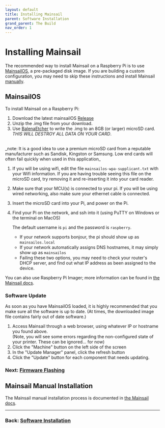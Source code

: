 ```yaml
---
layout: default
title: Installing Mainsail
parent: Software Installation
grand_parent: The Build
nav_order: 1
---
```


# Installing Mainsail

The recommended way to install Mainsail on a Raspberry Pi is to use [MainsailOS](#MainsailOS), a pre-packaged disk image.  If you are building a custom configuration, you may need to skip these instructions and install Mainsail [manually](#mainsail-manual-installation).

## MainsailOS

To install Mainsail on a Raspberry Pi:
1. Download the latest mainsailOS  [Release](https://github.com/mainsail-crew/MainsailOS/releases)
1. Unzip the .img file from your download.
1. Use [BalenaEtcher](https://www.balena.io/etcher/) to write the .img to an 8GB (or larger) microSD card.  *THIS WILL DESTROY ALL DATA ON YOUR CARD*.
<br>
_note: It is a good idea to use a premium microSD card from a reputable manufacturer such as Sandisk, Kingston or Samsung. Low end cards will often fail quickly when used in this application_
<br>

1. If you will be using wifi, edit the file `mainsailos-wpa-supplicant.txt` with your Wifi information. If you are having trouble seeing this file on the microSD card, try removing it and re-inserting it into your card reader.
1. Make sure that your MCU(s) is connected to your pi. If you will be using wired networking, also make sure your ethernet cable is connected.
1. Insert the microSD card into your Pi, and power on the Pi.    
1. Find your Pi on the network, and ssh into it (using PuTTY on Windows or the terminal on MacOS)  
   
   The default username is `pi` and the password is `raspberry`.
    * If your network supports bonjour, the pi should show up as `mainsailos.local`
    * If your network automatically assigns DNS hostnames, it may simply show up as `mainsailos`
    * Failing these two options, you may need to check your router's DHCP server, and find out what IP address as been assigned to the device.

You can also use Raspberry Pi Imager; more information can be found in [the Mainsail docs](https://docs.mainsail.xyz/setup/mainsail-os).
 
### Software Update
 
As soon as you have MainsailOS loaded, it is highly recommended that you make sure all the software is up to date.  (At times, the downloaded image file contains fairly out of date software.)

1. Access Mainsail through a web browser, using whatever IP or hostname you found above.  
(Note, you will see some errors regarding the non-configured state of your printer.  These can be ignored… for now)
2. Click the "Machine" button on the left side of the screen
3. In the "Update Manager" panel, click the refresh button
4. Click the "Update" button for each component that needs updating.


### Next: [Firmware Flashing](./index.md#firmware-flashing)

## Mainsail Manual Installation

The Mainsail manual installation process is documented in [the Mainsail docs](https://docs.mainsail.xyz/setup/manual-setup).

---
### Back: [Software Installation](./index.md)
